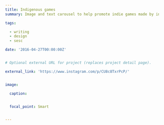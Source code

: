 ```yaml
---
title: Indigenous games
summary: Image and text carousel to help promote indie games made by indigenous peoples. Made as part of the celebrations for indigenous month.

tags: 

  - writing
  - design
  - sesc

date: '2016-04-27T00:00:00Z'


# Optional external URL for project (replaces project detail page).

external_link: 'https://www.instagram.com/p/CU8c8TxrPcP/'


image:

  caption:


  focal_point: Smart


---
```









